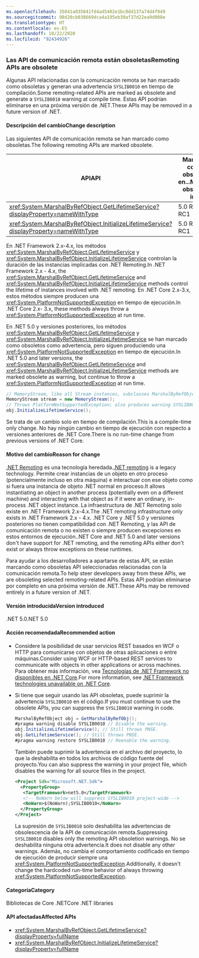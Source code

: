 ```yaml
---
ms.openlocfilehash: 35041a035041fd4ad5402e1bc0dd137a74d4f949
ms.sourcegitcommit: 98d20cb038669dca4a195eb39af37d22ea9d008e
ms.translationtype: HT
ms.contentlocale: es-ES
ms.lasthandoff: 10/22/2020
ms.locfileid: "92434926"
---
```

### <a name="remoting-apis-are-obsolete"></a><span data-ttu-id="d79df-101">Las API de comunicación remota están obsoletas</span><span class="sxs-lookup"><span data-stu-id="d79df-101">Remoting APIs are obsolete</span></span>

<span data-ttu-id="d79df-102">Algunas API relacionadas con la comunicación remota se han marcado como obsoletas y generan una advertencia `SYSLIB0010` en tiempo de compilación.</span><span class="sxs-lookup"><span data-stu-id="d79df-102">Some remoting-related APIs are marked as obsolete and generate a `SYSLIB0010` warning at compile time.</span></span> <span data-ttu-id="d79df-103">Estas API podrían eliminarse en una próxima versión de .NET.</span><span class="sxs-lookup"><span data-stu-id="d79df-103">These APIs may be removed in a future version of .NET.</span></span>

#### <a name="change-description"></a><span data-ttu-id="d79df-104">Descripción del cambio</span><span class="sxs-lookup"><span data-stu-id="d79df-104">Change description</span></span>

<span data-ttu-id="d79df-105">Las siguientes API de comunicación remota se han marcado como obsoletas.</span><span class="sxs-lookup"><span data-stu-id="d79df-105">The following remoting APIs are marked obsolete.</span></span>

| <span data-ttu-id="d79df-106">API</span><span class="sxs-lookup"><span data-stu-id="d79df-106">API</span></span> | <span data-ttu-id="d79df-107">Marcada como obsoleta en...</span><span class="sxs-lookup"><span data-stu-id="d79df-107">Marked obsolete in...</span></span> |
| - | - |
| <xref:System.MarshalByRefObject.GetLifetimeService?displayProperty=nameWithType> | <span data-ttu-id="d79df-108">5.0 RC1</span><span class="sxs-lookup"><span data-stu-id="d79df-108">5.0 RC1</span></span> |
| <xref:System.MarshalByRefObject.InitializeLifetimeService?displayProperty=nameWithType> | <span data-ttu-id="d79df-109">5.0 RC1</span><span class="sxs-lookup"><span data-stu-id="d79df-109">5.0 RC1</span></span> |

<span data-ttu-id="d79df-110">En .NET Framework 2.x-4.x, los métodos <xref:System.MarshalByRefObject.GetLifetimeService> y <xref:System.MarshalByRefObject.InitializeLifetimeService> controlan la duración de las instancias implicadas con .NET Remoting.</span><span class="sxs-lookup"><span data-stu-id="d79df-110">In .NET Framework 2.x - 4.x, the <xref:System.MarshalByRefObject.GetLifetimeService> and <xref:System.MarshalByRefObject.InitializeLifetimeService> methods control the lifetime of instances involved with .NET remoting.</span></span> <span data-ttu-id="d79df-111">En .NET Core 2.x-3.x, estos métodos siempre producen una <xref:System.PlatformNotSupportedException> en tiempo de ejecución.</span><span class="sxs-lookup"><span data-stu-id="d79df-111">In .NET Core 2.x- 3.x, these methods always throw a <xref:System.PlatformNotSupportedException> at run time.</span></span>

<span data-ttu-id="d79df-112">En .NET 5.0 y versiones posteriores, los métodos <xref:System.MarshalByRefObject.GetLifetimeService> y <xref:System.MarshalByRefObject.InitializeLifetimeService> se han marcado como obsoletos como advertencia, pero siguen produciendo una <xref:System.PlatformNotSupportedException> en tiempo de ejecución.</span><span class="sxs-lookup"><span data-stu-id="d79df-112">In .NET 5.0 and later versions, the <xref:System.MarshalByRefObject.GetLifetimeService> and <xref:System.MarshalByRefObject.InitializeLifetimeService> methods are marked obsolete as warning, but continue to throw a <xref:System.PlatformNotSupportedException> at run time.</span></span>

```csharp
// MemoryStream, like all Stream instances, subclasses MarshalByRefObject.
MemoryStream stream = new MemoryStream();
// Throws PlatformNotSupportedException; also produces warning SYSLIB0010.
obj.InitializeLifetimeService();
```

<span data-ttu-id="d79df-113">Se trata de un cambio solo en tiempo de compilación.</span><span class="sxs-lookup"><span data-stu-id="d79df-113">This is a compile-time only change.</span></span> <span data-ttu-id="d79df-114">No hay ningún cambio en tiempo de ejecución con respecto a versiones anteriores de .NET Core.</span><span class="sxs-lookup"><span data-stu-id="d79df-114">There is no run-time change from previous versions of .NET Core.</span></span>

#### <a name="reason-for-change"></a><span data-ttu-id="d79df-115">Motivo del cambio</span><span class="sxs-lookup"><span data-stu-id="d79df-115">Reason for change</span></span>

<span data-ttu-id="d79df-116">[.NET Remoting](/previous-versions/dotnet/netframework-1.1/kwdt6w2k(v=vs.71)) es una tecnología heredada.</span><span class="sxs-lookup"><span data-stu-id="d79df-116">[.NET remoting](/previous-versions/dotnet/netframework-1.1/kwdt6w2k(v=vs.71)) is a legacy technology.</span></span> <span data-ttu-id="d79df-117">Permite crear instancias de un objeto en otro proceso (potencialmente incluso en otra máquina) e interactuar con ese objeto como si fuera una instancia de objeto .NET normal en proceso.</span><span class="sxs-lookup"><span data-stu-id="d79df-117">It allows instantiating an object in another process (potentially even on a different machine) and interacting with that object as if it were an ordinary, in-process .NET object instance.</span></span> <span data-ttu-id="d79df-118">La infraestructura de .NET Remoting solo existe en .NET Framework 2.x-4.x.</span><span class="sxs-lookup"><span data-stu-id="d79df-118">The .NET remoting infrastructure only exists in .NET Framework 2.x - 4.x.</span></span> <span data-ttu-id="d79df-119">.NET Core y .NET 5.0 y versiones posteriores no tienen compatibilidad con .NET Remoting, y las API de comunicación remota o no existen o siempre producen excepciones en estos entornos de ejecución.</span><span class="sxs-lookup"><span data-stu-id="d79df-119">.NET Core and .NET 5.0 and later versions don't have support for .NET remoting, and the remoting APIs either don't exist or always throw exceptions on these runtimes.</span></span>

<span data-ttu-id="d79df-120">Para ayudar a los desarrolladores a apartarse de estas API, se están marcando como obsoletas API seleccionadas relacionadas con la comunicación remota.</span><span class="sxs-lookup"><span data-stu-id="d79df-120">To help steer developers away from these APIs, we are obsoleting selected remoting-related APIs.</span></span> <span data-ttu-id="d79df-121">Estas API podrían eliminarse por completo en una próxima versión de .NET.</span><span class="sxs-lookup"><span data-stu-id="d79df-121">These APIs may be removed entirely in a future version of .NET.</span></span>

#### <a name="version-introduced"></a><span data-ttu-id="d79df-122">Versión introducida</span><span class="sxs-lookup"><span data-stu-id="d79df-122">Version introduced</span></span>

<span data-ttu-id="d79df-123">.NET 5.0</span><span class="sxs-lookup"><span data-stu-id="d79df-123">.NET 5.0</span></span>

#### <a name="recommended-action"></a><span data-ttu-id="d79df-124">Acción recomendada</span><span class="sxs-lookup"><span data-stu-id="d79df-124">Recommended action</span></span>

- <span data-ttu-id="d79df-125">Considere la posibilidad de usar servicios REST basados en WCF o HTTP para comunicarse con objetos de otras aplicaciones o entre máquinas.</span><span class="sxs-lookup"><span data-stu-id="d79df-125">Consider using WCF or HTTP-based REST services to communicate with objects in other applications or across machines.</span></span> <span data-ttu-id="d79df-126">Para obtener más información, vea [Tecnologías de .NET Framework no disponibles en .NET Core](../../../../docs/core/porting/net-framework-tech-unavailable.md).</span><span class="sxs-lookup"><span data-stu-id="d79df-126">For more information, see [.NET Framework technologies unavailable on .NET Core](../../../../docs/core/porting/net-framework-tech-unavailable.md).</span></span>

- <span data-ttu-id="d79df-127">Si tiene que seguir usando las API obsoletas, puede suprimir la advertencia `SYSLIB0010` en el código.</span><span class="sxs-lookup"><span data-stu-id="d79df-127">If you must continue to use the obsolete APIs, you can suppress the `SYSLIB0010` warning in code.</span></span>

  ```csharp
  MarshalByRefObject obj = GetMarshalByRefObj();
  #pragma warning disable SYSLIB0010 // Disable the warning.
  obj.InitializeLifetimeService(); // Still throws PNSE.
  obj.GetLifetimeService(); // Still throws PNSE.
  #pragma warning restore SYSLIB0010 // Reenable the warning.
  ```

  <span data-ttu-id="d79df-128">También puede suprimir la advertencia en el archivo del proyecto, lo que la deshabilita en todos los archivos de código fuente del proyecto.</span><span class="sxs-lookup"><span data-stu-id="d79df-128">You can also suppress the warning in your project file, which disables the warning for all source files in the project.</span></span>

  ```xml
  <Project Sdk="Microsoft.NET.Sdk">
    <PropertyGroup>
     <TargetFramework>net5.0</TargetFramework>
     <!-- NoWarn below will suppress SYSLIB0010 project-wide -->
     <NoWarn>$(NoWarn);SYSLIB0010</NoWarn>
    </PropertyGroup>
  </Project>
  ```

  <span data-ttu-id="d79df-129">La supresión de `SYSLIB0010` solo deshabilita las advertencias de obsolescencia de la API de comunicación remota.</span><span class="sxs-lookup"><span data-stu-id="d79df-129">Suppressing `SYSLIB0010` disables only the remoting API obsoletion warnings.</span></span> <span data-ttu-id="d79df-130">No se deshabilita ninguna otra advertencia.</span><span class="sxs-lookup"><span data-stu-id="d79df-130">It does not disable any other warnings.</span></span> <span data-ttu-id="d79df-131">Además, no cambia el comportamiento codificado en tiempo de ejecución de producir siempre una <xref:System.PlatformNotSupportedException>.</span><span class="sxs-lookup"><span data-stu-id="d79df-131">Additionally, it doesn't change the hardcoded run-time behavior of always throwing <xref:System.PlatformNotSupportedException>.</span></span>

#### <a name="category"></a><span data-ttu-id="d79df-132">Categoría</span><span class="sxs-lookup"><span data-stu-id="d79df-132">Category</span></span>

<span data-ttu-id="d79df-133">Bibliotecas de Core .NET</span><span class="sxs-lookup"><span data-stu-id="d79df-133">Core .NET libraries</span></span>

#### <a name="affected-apis"></a><span data-ttu-id="d79df-134">API afectadas</span><span class="sxs-lookup"><span data-stu-id="d79df-134">Affected APIs</span></span>

- <xref:System.MarshalByRefObject.GetLifetimeService?displayProperty=fullName>
- <xref:System.MarshalByRefObject.InitializeLifetimeService?displayProperty=fullName>

<!--

#### Affected APIs

- `M:System.MarshalByRefObject.GetLifetimeService`
- `M:System.MarshalByRefObject.InitializeLifetimeService`

-->
